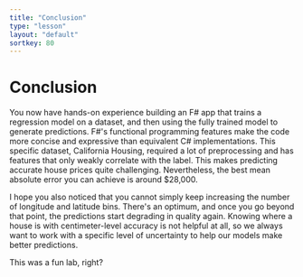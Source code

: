```yaml
---
title: "Conclusion"
type: "lesson"
layout: "default"
sortkey: 80
---
```


# Conclusion

You now have hands-on experience building an F# app that trains a regression model on a dataset, and then using the fully trained model to generate predictions. F#'s functional programming features make the code more concise and expressive than equivalent C# implementations. This specific dataset, California Housing, required a lot of preprocessing and has features that only weakly correlate with the label. This makes predicting accurate house prices quite challenging. Nevertheless, the best mean absolute error you can achieve is around $28,000.

I hope you also noticed that you cannot simply keep increasing the number of longitude and latitude bins. There's an optimum, and once you go beyond that point, the predictions start degrading in quality again. Knowing where a house is with centimeter-level accuracy is not helpful at all, so we always want to work with a specific level of uncertainty to help our models make better predictions.

This was a fun lab, right?